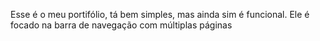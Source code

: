 Esse é o meu portifólio, tá bem simples, mas ainda sim é funcional. Ele é focado na barra de navegação com múltiplas páginas